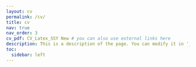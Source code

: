 ```yaml
---
layout: cv
permalink: /cv/
title: cv
nav: true
nav_order: 3
cv_pdf: CV_Latex_SSY New # you can also use external links here
description: This is a description of the page. You can modify it in '_pages/cv.md'. You can also change or remove the top pdf download button.
toc:
  sidebar: left
---
```

